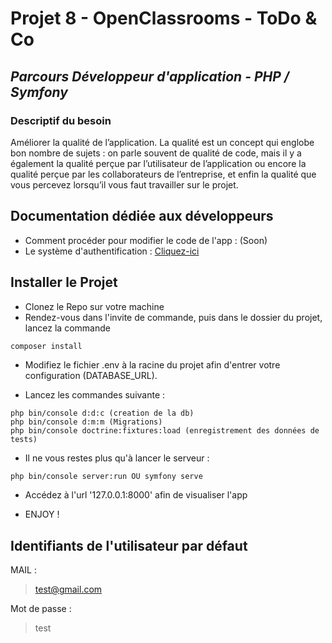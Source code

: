 
# Projet 8 - OpenClassrooms - ToDo & Co
## _Parcours Développeur d'application - PHP / Symfony_


### Descriptif du besoin
Améliorer la qualité de l’application. La qualité est un concept qui englobe bon nombre de sujets : on parle souvent de qualité de code, mais il y a également la qualité perçue par l’utilisateur de l’application ou encore la qualité perçue par les collaborateurs de l’entreprise, et enfin la qualité que vous percevez lorsqu’il vous faut travailler sur le projet.

## Documentation dédiée aux développeurs
- Comment procéder pour modifier le code de l'app : (Soon)
- Le système d'authentification : [Cliquez-ici](https://github.com/AxelVllR/todoandco_v2/blob/main/documentation/authentication.md)


## Installer le Projet

- Clonez le Repo sur votre machine
- Rendez-vous dans l'invite de commande, puis dans le dossier du projet, lancez la commande
```sh
composer install
```
- Modifiez le fichier .env à la racine du projet afin d'entrer votre configuration (DATABASE_URL).

- Lancez les commandes suivante :
```
php bin/console d:d:c (creation de la db)
php bin/console d:m:m (Migrations)
php bin/console doctrine:fixtures:load (enregistrement des données de tests)
```

- Il ne vous restes plus qu'à lancer le serveur :

```
php bin/console server:run OU symfony serve
```

- Accédez à l'url '127.0.0.1:8000' afin de visualiser l'app

- ENJOY !
 
## Identifiants de l'utilisateur par défaut

MAIL :

> test@gmail.com

Mot de passe :

> test 

